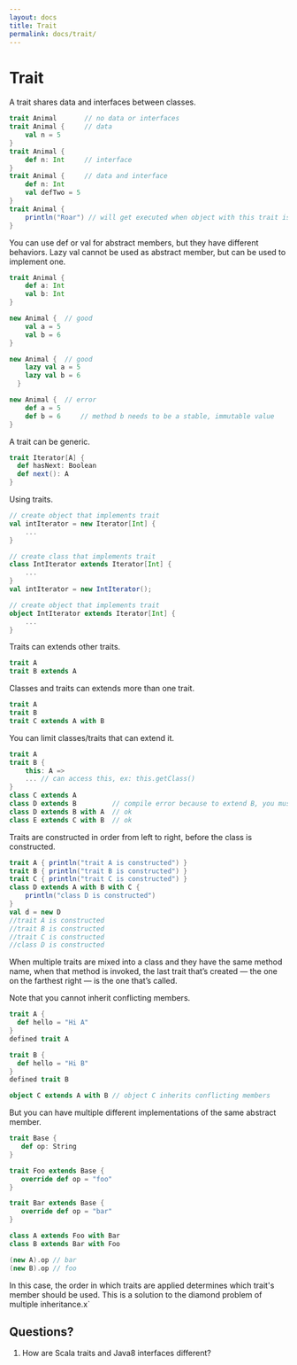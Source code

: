 ```yaml
---
layout: docs
title: Trait
permalink: docs/trait/
---
```

# Trait

A trait shares data and interfaces between classes.

```scala
trait Animal       // no data or interfaces
trait Animal {     // data
    val n = 5
}
trait Animal {
    def n: Int     // interface
}
trait Animal {     // data and interface
    def n: Int
    val defTwo = 5
}
trait Animal {
    println("Roar") // will get executed when object with this trait is instantiated
}
```
You can use def or val for abstract members, but they have different behaviors. Lazy val cannot be used as abstract member, but can be used to implement one.
```scala
trait Animal {
    def a: Int
    val b: Int
}

new Animal {  // good
    val a = 5
    val b = 6
}

new Animal {  // good
    lazy val a = 5
    lazy val b = 6
  }

new Animal {  // error
    def a = 5
    def b = 6     // method b needs to be a stable, immutable value
}
```
A trait can be generic.
```scala
trait Iterator[A] {
  def hasNext: Boolean
  def next(): A
}
```
Using traits.
```scala
// create object that implements trait
val intIterator = new Iterator[Int] {
    ...
}

// create class that implements trait
class IntIterator extends Iterator[Int] {
    ...
}
val intIterator = new IntIterator();

// create object that implements trait
object IntIterator extends Iterator[Int] {
    ...
}
```
Traits can extends other traits.
```scala 
trait A
trait B extends A
```
Classes and traits can extends more than one trait.
```scala
trait A
trait B
trait C extends A with B
```
You can limit classes/traits that can extend it.
```scala
trait A
trait B {
    this: A => 
    ... // can access this, ex: this.getClass()
}
class C extends A
class D extends B         // compile error because to extend B, you must extend A
class D extends B with A  // ok
class E extends C with B  // ok
```
Traits are constructed in order from left to right, before the class is constructed.
```scala
trait A { println("trait A is constructed") }
trait B { println("trait B is constructed") }
trait C { println("trait C is constructed") }
class D extends A with B with C {
    println("class D is constructed")
}
val d = new D
//trait A is constructed
//trait B is constructed
//trait C is constructed
//class D is constructed
```
When multiple traits are mixed into a class and they have the same method name, when that method is invoked, the last trait that’s created — the one on the farthest right — is the one that’s called.

Note that you cannot inherit conflicting members.
```scala
trait A {
  def hello = "Hi A"
}
defined trait A

trait B {
  def hello = "Hi B"
}
defined trait B

object C extends A with B // object C inherits conflicting members
```
But you can have multiple different implementations of the same abstract member.
```scala
trait Base {
   def op: String
}

trait Foo extends Base {
   override def op = "foo"
}

trait Bar extends Base {
   override def op = "bar"
}

class A extends Foo with Bar
class B extends Bar with Foo

(new A).op // bar
(new B).op // foo
```
In this case, the order in which traits are applied determines which trait's member should be used. This is a solution to the diamond problem of multiple inheritance.x`
## Questions?
1. How are Scala traits and Java8 interfaces different?
